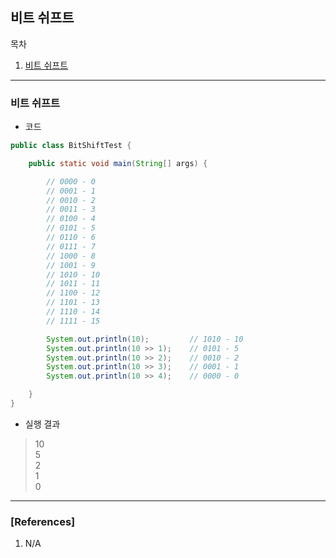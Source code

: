 ## 비트 쉬프트

목차

1. [비트 쉬프트](#비트-쉬프트)

* * *

### 비트 쉬프트

- 코드

```java
public class BitShiftTest {

	public static void main(String[] args) {

		// 0000 - 0
		// 0001	- 1
		// 0010 - 2
		// 0011 - 3
		// 0100 - 4
		// 0101 - 5
		// 0110 - 6
		// 0111 - 7
		// 1000 - 8
		// 1001 - 9
		// 1010 - 10
		// 1011 - 11
		// 1100 - 12
		// 1101 - 13
		// 1110 - 14
		// 1111 - 15

		System.out.println(10);			// 1010 - 10
		System.out.println(10 >> 1);	// 0101 - 5
		System.out.println(10 >> 2);	// 0010 - 2
		System.out.println(10 >> 3);	// 0001 - 1
		System.out.println(10 >> 4);	// 0000 - 0

	}
}
```

- 실행 결과  

> 10  
5  
2  
1  
0  

* * *

### [References]
1. N/A
